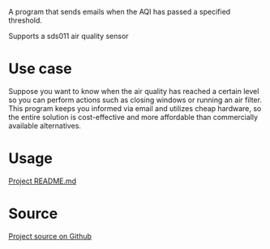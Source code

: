 A program that sends emails when the AQI has passed a specified threshold.

Supports a sds011 air quality sensor

# Use case

Suppose you want to know when the air quality has reached a certain level so you can perform actions such as closing windows or running an air filter. This program keeps you informed via email and utilizes cheap hardware, so the entire solution is cost-effective and more affordable than commercially available alternatives.

# Usage

[Project README.md](https://github.com/VianPatel/AirMonitor/blob/main/README.md)
<!---

# Screenshots / Demo
-->

# Source

[Project source on Github](https://github.com/VianPatel/AirMonitor)
